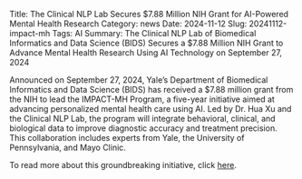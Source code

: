 Title: The Clinical NLP Lab Secures $7.88 Million NIH Grant for AI-Powered Mental Health Research 
Category: news
Date: 2024-11-12
Slug: 20241112-impact-mh
Tags: AI
Summary: The Clinical NLP Lab of Biomedical Informatics and Data Science (BIDS) Secures a $7.88 Million NIH Grant to Advance Mental Health Research Using AI Technology on September 27, 2024

Announced on September 27, 2024, Yale’s Department of Biomedical Informatics and Data Science (BIDS) has received a $7.88 million grant from the NIH to lead the IMPACT-MH Program, a five-year initiative aimed at advancing personalized mental health care using AI. Led by Dr. Hua Xu and the Clinical NLP Lab, the program will integrate behavioral, clinical, and biological data to improve diagnostic accuracy and treatment precision. This collaboration includes experts from Yale, the University of Pennsylvania, and Mayo Clinic.

To read more about this groundbreaking initiative, click [here](https://medicine.yale.edu/biomedical-informatics-data-science/news-article/biomedical-informatics-and-data-science-bids-secures-a-dollar788-million-nih-grant-to-advance-mental-health-research-using-ai-technology/).
